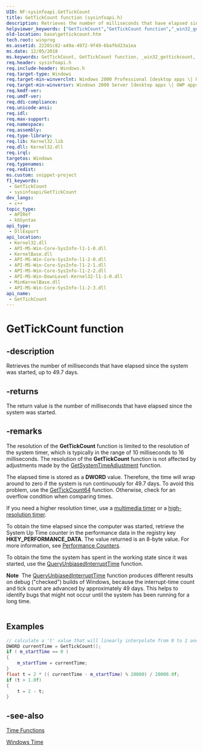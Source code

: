 ```yaml
---
UID: NF:sysinfoapi.GetTickCount
title: GetTickCount function (sysinfoapi.h)
description: Retrieves the number of milliseconds that have elapsed since the system was started, up to 49.7 days.
helpviewer_keywords: ["GetTickCount","GetTickCount function","_win32_gettickcount","base.gettickcount","sysinfoapi/GetTickCount"]
old-location: base\gettickcount.htm
tech.root: winprog
ms.assetid: 22201c82-a49a-4972-9f49-6baf6d23a1ea
ms.date: 12/05/2018
ms.keywords: GetTickCount, GetTickCount function, _win32_gettickcount, base.gettickcount, sysinfoapi/GetTickCount
req.header: sysinfoapi.h
req.include-header: Windows.h
req.target-type: Windows
req.target-min-winverclnt: Windows 2000 Professional [desktop apps \| UWP apps]
req.target-min-winversvr: Windows 2000 Server [desktop apps \| UWP apps]
req.kmdf-ver: 
req.umdf-ver: 
req.ddi-compliance: 
req.unicode-ansi: 
req.idl: 
req.max-support: 
req.namespace: 
req.assembly: 
req.type-library: 
req.lib: Kernel32.lib
req.dll: Kernel32.dll
req.irql: 
targetos: Windows
req.typenames: 
req.redist: 
ms.custom: snippet-project
f1_keywords:
 - GetTickCount
 - sysinfoapi/GetTickCount
dev_langs:
 - c++
topic_type:
 - APIRef
 - kbSyntax
api_type:
 - DllExport
api_location:
 - Kernel32.dll
 - API-MS-Win-Core-SysInfo-l1-1-0.dll
 - KernelBase.dll
 - API-MS-Win-Core-SysInfo-l1-2-0.dll
 - API-MS-Win-Core-SysInfo-l1-2-1.dll
 - API-MS-Win-Core-SysInfo-l1-2-2.dll
 - API-MS-Win-DownLevel-Kernel32-l1-1-0.dll
 - MinKernelBase.dll
 - API-MS-Win-Core-SysInfo-l1-2-3.dll
api_name:
 - GetTickCount
---
```


# GetTickCount function


## -description

Retrieves the number of milliseconds that have elapsed since the system was started, up to 49.7 days.



## -returns

The return value is the number of milliseconds that have elapsed since the system was started.

## -remarks

The resolution of the <b>GetTickCount</b> function is limited to the resolution of the system timer, which is typically in the range of  10 milliseconds to 16 milliseconds. The resolution of the <b>GetTickCount</b> function is not affected by adjustments made by the 
<a href="/windows/desktop/api/sysinfoapi/nf-sysinfoapi-getsystemtimeadjustment">GetSystemTimeAdjustment</a> function.

The elapsed time is stored as a <b>DWORD</b> value. Therefore, the time will wrap around to zero if the system is run continuously for 49.7 days. To avoid this problem, use the <a href="/windows/desktop/api/sysinfoapi/nf-sysinfoapi-gettickcount64">GetTickCount64</a> function. Otherwise, check for an overflow condition when comparing times.

If you need a higher resolution timer, use a 
<a href="/windows/desktop/Multimedia/multimedia-timers">multimedia timer</a> or a 
<a href="/windows/desktop/winmsg/about-timers">high-resolution timer</a>.

To obtain the time elapsed since the computer was started, retrieve the System Up Time counter in the performance data in the registry key <b>HKEY_PERFORMANCE_DATA</b>. The value returned is an 8-byte value. For more information, see 
<a href="/windows/desktop/PerfCtrs/performance-counters-portal">Performance Counters</a>. 

To obtain the time the system has spent in the working state since it was started, use the <a href="/windows/desktop/api/realtimeapiset/nf-realtimeapiset-queryunbiasedinterrupttime">QueryUnbiasedInterruptTime</a> function.

<div class="alert"><b>Note</b>  The <a href="/windows/desktop/api/realtimeapiset/nf-realtimeapiset-queryunbiasedinterrupttime">QueryUnbiasedInterruptTime</a> function produces different results on debug ("checked") builds of Windows, because the interrupt-time count and tick count are advanced by approximately 49 days. This helps to identify bugs that might not occur until the system has been running for a long time.</div>
<div> </div>

## Examples

```cpp
// calculate a 't' value that will linearly interpolate from 0 to 1 and back every 20 seconds
DWORD currentTime = GetTickCount();
if ( m_startTime == 0 )
{
    m_startTime = currentTime;
}
float t = 2 * (( currentTime - m_startTime) % 20000) / 20000.0f;
if (t > 1.0f)
{
    t = 2 - t;
}
```


## -see-also

<a href="/windows/desktop/SysInfo/time-functions">Time Functions</a>



<a href="/windows/desktop/SysInfo/windows-time">Windows Time</a>
